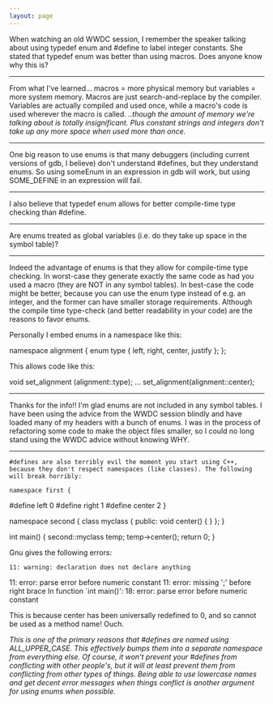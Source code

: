 ```yaml
---
layout: page
---
```


When watching an old WWDC session, I remember the speaker talking about using     typedef enum and     #define to label integer constants. She stated that     typedef enum was better than using macros. Does anyone know why this is?

----

From what I've learned... macros = more physical memory but variables = more system memory. Macros are just search-and-replace by the compiler. Variables are actually compiled and used once, while a macro's code is used wherever the macro is called. *..though the amount of memory we're talking about is totally insignificant.  Plus constant strings and integers don't take up any more space when used more than once.*

----

One big reason to use enums is that many debuggers (including current versions of gdb, I believe) don't understand #defines, but they understand enums. So using     someEnum in an expression in gdb will work, but using     SOME_DEFINE in an expression will fail.

----

I also believe that     typedef enum allows for better compile-time type checking than     #define.

----

Are enums treated as global variables (i.e. do they take up space in the symbol table)?

----

Indeed the advantage of enums is that they allow for compile-time type checking. In worst-case they generate exactly the same code as had you used a macro (they are NOT in any symbol tables). In best-case the code might be better, because you can use the enum type instead of e.g. an integer, and the former can have smaller storage requirements. Although the compile time type-check (and better readability in your code) are the reasons to favor enums.

Personally I embed enums in a namespace like this:
    
namespace alignment {
   enum type { left, right, center, justify };
};

This allows code like this:
    
void set_alignment (alignment::type);
...
set_alignment(alignment::center);


----

Thanks for the info!! I'm glad enums are not included in any symbol tables. I have been using the advice from the WWDC session blindly and have loaded many of my headers with a bunch of enums. I was in the process of refactoring some code to make the object files smaller, so I could no long stand using the WWDC advice without knowing WHY.

----

    #defines are also terribly evil the moment you start using C++, because they don't respect namespaces (like classes). The following will break horribly:

    namespace first {
#define left 0
#define right 1
#define center 2
}

namespace second {
  class myclass
    {
  public:
    void center() { }
    };
}

int main()
  {
  second::myclass temp;
  temp->center();
  return 0;
  }


Gnu gives the following errors:

    11: warning: declaration does not declare anything
11: error: parse error before numeric constant
11: error: missing ';' before right brace
In function `int main()':
18: error: parse error before numeric constant


This is because     center has been universally redefined to     0, and so cannot be used as a method name! Ouch.

*This is one of the primary reasons that     #defines are named using     ALL_UPPER_CASE. This effectively bumps them into a separate namespace from everything else. Of course, it won't prevent your     #defines from conflicting with other people's, but it will at least prevent them from conflicting from other types of things. Being able to use lowercase names and get decent error messages when things conflict is another argument for using enums when possible.*
